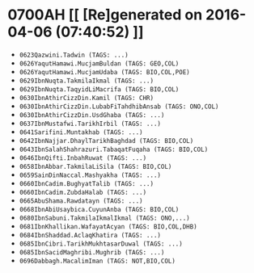 # 0700AH [[ [Re]generated on 2016-04-06 (07:40:52) ]]

* `0623Qazwini.Tadwin (TAGS: ...)`
* `0626YaqutHamawi.MucjamBuldan (TAGS: GEO,COL)`
* `0626YaqutHamawi.MucjamUdaba (TAGS: BIO,COL,POE)`
* `0629IbnNuqta.TakmilaIkmal (TAGS: ...)`
* `0629IbnNuqta.TaqyidLiMacrifa (TAGS: BIO,COL)`
* `0630IbnAthirCizzDin.Kamil (TAGS: CHR)`
* `0630IbnAthirCizzDin.LubabFiTahdhibAnsab (TAGS: ONO,COL)`
* `0630IbnAthirCizzDin.UsdGhaba (TAGS: ...)`
* `0637IbnMustafwi.TarikhIrbil (TAGS: ...)`
* `0641Sarifini.Muntakhab (TAGS: ...)`
* `0642IbnNajjar.DhaylTarikhBaghdad (TAGS: BIO,COL)`
* `0643IbnSalahShahrazuri.TabaqatFuqaha (TAGS: BIO,COL)`
* `0646IbnQifti.InbahRuwat (TAGS: ...)`
* `0658IbnAbbar.TakmilaLiSila (TAGS: BIO,COL)`
* `0659SainDinNaccal.Mashyakha (TAGS: ...)`
* `0660IbnCadim.BughyatTalib (TAGS: ...)`
* `0660IbnCadim.ZubdaHalab (TAGS: ...)`
* `0665AbuShama.Rawdatayn (TAGS: ...)`
* `0668IbnAbiUsaybica.CuyunAnba (TAGS: BIO,COL)`
* `0680IbnSabuni.TakmilaIkmalIkmal (TAGS: ONO,...)`
* `0681IbnKhallikan.WafayatAcyan (TAGS: BIO,COL,DHB)`
* `0684IbnShaddad.AclaqKhatira (TAGS: ...)`
* `0685IbnCibri.TarikhMukhtasarDuwal (TAGS: ...)`
* `0685IbnSacidMaghribi.Mughrib (TAGS: ...)`
* `0696Dabbagh.MacalimIman (TAGS: NOT,BIO,COL)`
